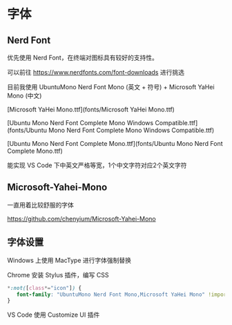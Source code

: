 <!--
 * @Author: HaoTian Qi
 * @Date: 2021-12-16 16:26:29
 * @Description: 
 * @LastEditTime: 2021-12-20 23:52:54
 * @LastEditors: HaoTian Qi
-->

# 字体

## Nerd Font

优先使用 Nerd Font，在终端对图标具有较好的支持性。

可以前往 <https://www.nerdfonts.com/font-downloads> 进行挑选

目前我使用 UbuntuMono Nerd Font Mono (英文 + 符号) + Microsoft YaHei Mono (中文)

[Microsoft YaHei Mono.ttf](fonts/Microsoft YaHei Mono.ttf)

[Ubuntu Mono Nerd Font Complete Mono Windows Compatible.ttf](fonts/Ubuntu Mono Nerd Font Complete Mono Windows Compatible.ttf)

[Ubuntu Mono Nerd Font Complete Mono.ttf](fonts/Ubuntu Mono Nerd Font Complete Mono.ttf)

能实现 VS Code 下中英文严格等宽，1个中文字符对应2个英文字符

## Microsoft-Yahei-Mono

一直用着比较舒服的字体

<https://github.com/chenyium/Microsoft-Yahei-Mono>

## 字体设置

Windows 上使用 MacType 进行字体强制替换

Chrome 安装 Stylus 插件，编写 CSS

```css
*:not([class*="icon"]) {
   font-family: "UbuntuMono Nerd Font Mono,Microsoft YaHei Mono" !important 
}
```

VS Code 使用 Customize UI 插件
